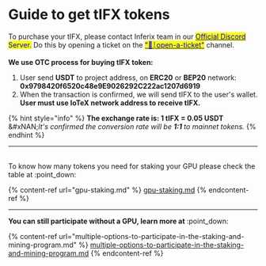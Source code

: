 # Guide to get tIFX tokens

To purchase your tIFX, please contact Inferix team in our [<mark style="color:blue;">Official Discord</mark> ](https://discord.gg/ufS2Jwh5C6)<mark style="color:blue;">Server.</mark> Do this by opening a ticket on the [<mark style="color:blue;">"📩⏐open-a-ticket"</mark>](https://discord.gg/ZuGgSDZSMQ) channel.\
\
**We use OTC process for buying tIFX token:**

1. User send **USDT** to project address, on **ERC20** or **BEP20** network: \
   **0x9798420f6520c48e9E9026292C222ac1207d6919**
2. When the transaction is confirmed, we will send tIFX to the user's wallet. **User must use IoTeX network address to receive tIFX.**

{% hint style="info" %}
**The exchange rate is: 1 tIFX = 0.05 USDT** \
&#xNAN;_&#x49;t's confirmed the conversion rate will be **1:1** to mainnet tokens._
{% endhint %}

***

\
To know how many tokens you need for staking your GPU please check the table at :point\_down:

{% content-ref url="gpu-staking.md" %}
[gpu-staking.md](gpu-staking.md)
{% endcontent-ref %}

***

**You can still participate without a GPU, learn more at** :point\_down:

{% content-ref url="multiple-options-to-participate-in-the-staking-and-mining-program.md" %}
[multiple-options-to-participate-in-the-staking-and-mining-program.md](multiple-options-to-participate-in-the-staking-and-mining-program.md)
{% endcontent-ref %}
